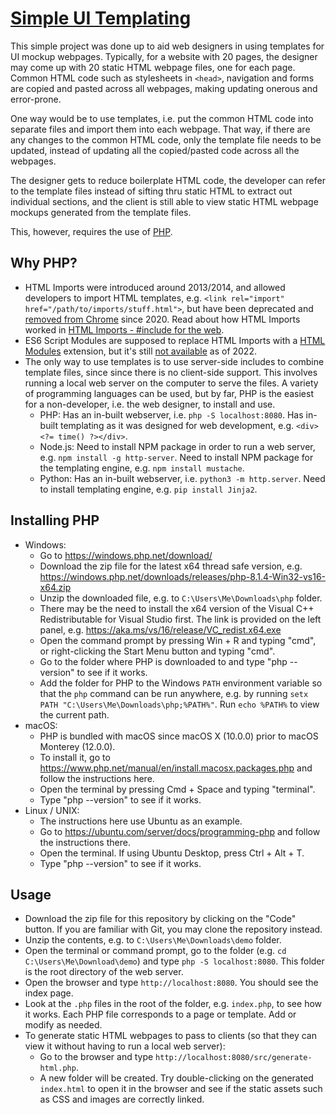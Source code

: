 # [Simple UI Templating](https://github.com/zionsg/simple-ui-templating)

This simple project was done up to aid web designers in using templates for UI mockup webpages.
Typically, for a website with 20 pages, the designer may come up with 20 static HTML webpage files,
one for each page. Common HTML code such as stylesheets in `<head>`, navigation and forms are copied
and pasted across all webpages, making updating onerous and error-prone.

One way would be to use templates, i.e. put the common HTML code into separate files and import them
into each webpage. That way, if there are any changes to the common HTML code, only the template
file needs to be updated, instead of updating all the copied/pasted code across all the webpages.

The designer gets to reduce boilerplate HTML code, the developer can refer to the template files
instead of sifting thru static HTML to extract out individual sections, and the client is still able
to view static HTML webpage mockups generated from the template files.

This, however, requires the use of [PHP](https://en.wikipedia.org/wiki/PHP).

## Why PHP?
- HTML Imports were introduced around 2013/2014, and allowed developers to import HTML templates,
  e.g. `<link rel="import" href="/path/to/imports/stuff.html">`, but have been deprecated and
  [removed from Chrome](https://chromestatus.com/feature/5144752345317376) since 2020. Read about
  how HTML Imports worked in
  [HTML Imports - #include for the web](https://www.html5rocks.com/en/tutorials/webcomponents/imports/).
- ES6 Script Modules are supposed to replace HTML Imports with a
  [HTML Modules](https://github.com/WICG/webcomponents/blob/gh-pages/proposals/html-modules-explainer.md)
  extension, but it's still [not available](https://chromestatus.com/feature/4854408103854080)
  as of 2022.
- The only way to use templates is to use server-side includes to combine template files, since
  since there is no client-side support. This involves running a local web server on the computer
  to serve the files. A variety of programming languages can be used, but by far, PHP is the easiest
  for a non-developer, i.e. the web designer, to install and use.
    + PHP: Has an in-built webserver, i.e. `php -S localhost:8080`. Has in-built templating as it
      was designed for web development, e.g. `<div><?= time() ?></div>`.
    + Node.js: Need to install NPM package in order to run a web server,
      e.g. `npm install -g http-server`. Need to install NPM package for the templating engine,
      e.g. `npm install mustache`.
    + Python: Has an in-built webserver, i.e. `python3 -m http.server`. Need to install templating
      engine, e.g. `pip install Jinja2`.

## Installing PHP
- Windows:
    + Go to https://windows.php.net/download/
    + Download the zip file for the latest x64 thread safe version,
      e.g. https://windows.php.net/downloads/releases/php-8.1.4-Win32-vs16-x64.zip
    + Unzip the downloaded file, e.g. to `C:\Users\Me\Downloads\php` folder.
    + There may be the need to install the x64 version of the Visual C++ Redistributable for
      Visual Studio first. The link is provided on the left panel, e.g. https://aka.ms/vs/16/release/VC_redist.x64.exe
    + Open the command prompt by pressing Win + R and typing "cmd", or right-clicking the Start Menu
      button and typing "cmd".
    + Go to the folder where PHP is downloaded to and type "php --version"
      to see if it works.
    + Add the folder for PHP to the Windows `PATH` environment variable so that the `php` command
      can be run anywhere, e.g. by running `setx PATH "C:\Users\Me\Downloads\php;%PATH%"`.
      Run `echo %PATH%` to view the current path.
- macOS:
    + PHP is bundled with macOS since macOS X (10.0.0) prior to macOS Monterey (12.0.0).
    + To install it, go to https://www.php.net/manual/en/install.macosx.packages.php and follow
      the instructions here.
    + Open the terminal by pressing Cmd + Space and typing "terminal".
    + Type "php --version" to see if it works.
- Linux / UNIX:
    + The instructions here use Ubuntu as an example.
    + Go to https://ubuntu.com/server/docs/programming-php and follow the instructions there.
    + Open the terminal. If using Ubuntu Desktop, press Ctrl + Alt + T.
    + Type "php --version" to see if it works.

## Usage
- Download the zip file for this repository by clicking on the "Code" button. If you are familiar
  with Git, you may clone the repository instead.
- Unzip the contents, e.g. to `C:\Users\Me\Downloads\demo` folder.
- Open the terminal or command prompt, go to the folder (e.g. `cd C:\Users\Me\Download\demo`) and
  type `php -S localhost:8080`. This folder is the root directory of the web server.
- Open the browser and type `http://localhost:8080`. You should see the index page.
- Look at the `.php` files in the root of the folder, e.g. `index.php`, to see how it works.
  Each PHP file corresponds to a page or template. Add or modify as needed.
- To generate static HTML webpages to pass to clients (so that they can view it without having to
  run a local web server):
    + Go to the browser and type `http://localhost:8080/src/generate-html.php`.
    + A new folder will be created. Try double-clicking on the generated `index.html` to open it
      in the browser and see if the static assets such as CSS and images are correctly linked.
